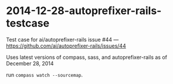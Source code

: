 2014-12-28-autoprefixer-rails-testcase
======================================

Test case for ai/autoprefixer-rails issue #44 — https://github.com/ai/autoprefixer-rails/issues/44

Uses latest versions of compass, sass, and autoprefixer-rails as of December 28, 2014

run `compass watch --sourcemap`.
